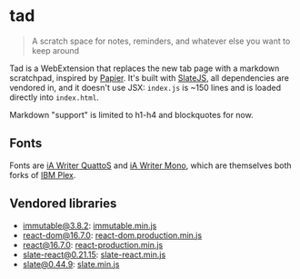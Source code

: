 # tad

> A scratch space for notes, reminders, and whatever else you want to keep around

Tad is a WebExtension that replaces the new tab page with a markdown scratchpad, inspired by [Papier](https://getpapier.com/). It's built with [SlateJS](https://github.com/ianstormtaylor/slate), all dependencies are vendored in, and it doesn't use JSX: `index.js` is ~150 lines and is loaded directly into `index.html`.

Markdown "support" is limited to h1-h4 and blockquotes for now.

## Fonts

Fonts are [iA Writer QuattoS](https://github.com/iaolo/iA-Fonts/tree/master/iA%20Writer%20Quattro) and [iA Writer Mono](https://github.com/iaolo/iA-Fonts/tree/master/iA%20Writer%20Mono), which are themselves both forks of [IBM Plex](https://github.com/IBM/plex).

## Vendored libraries

- immutable@3.8.2: [immutable.min.js](https://unpkg.com/immutable@3.8.2/dist/immutable.min.js)
- react-dom@16.7.0: [react-dom.production.min.js](https://unpkg.com/react-dom@16.7.0/umd/react-dom.production.min.js)
- react@16.7.0: [react-production.min.js](https://unpkg.com/react@16.7.0/umd/react.production.min.js)
- slate-react@0.21.15: [slate-react.min.js](https://unpkg.com/slate-react@0.21.15/dist/slate-react.min.js)
- slate@0.44.9: [slate.min.js](https://unpkg.com/slate@0.44.9/dist/slate.min.js)
